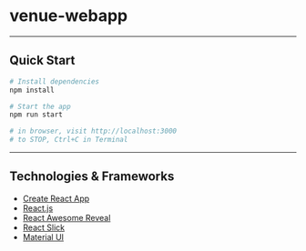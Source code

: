 # venue-webapp

---

## Quick Start

```sh
# Install dependencies
npm install

# Start the app
npm run start

# in browser, visit http://localhost:3000
# to STOP, Ctrl+C in Terminal
```

---

## Technologies & Frameworks

- [Create React App](https://facebook.github.io/create-react-app/)
- [React.js](https://reactjs.org/)
- [React Awesome Reveal](https://react-awesome-reveal.morello.dev/)
- [React Slick](https://react-slick.neostack.com/)
- [Material UI](https://material-ui.com/)
